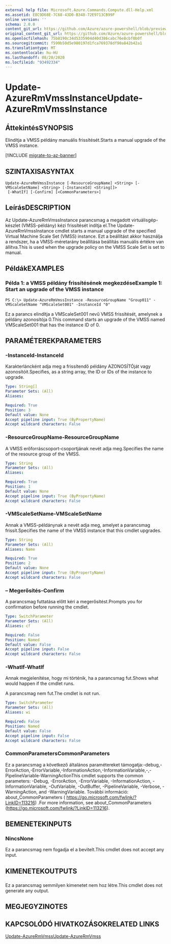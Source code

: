 ```yaml
---
external help file: Microsoft.Azure.Commands.Compute.dll-Help.xml
ms.assetid: E8C9D68E-7C68-43D0-B348-72E9713CB99F
online version: ''
schema: 2.0.0
content_git_url: https://github.com/Azure/azure-powershell/blob/preview/src/ResourceManager/Compute/Stack/Commands.Compute/help/Update-AzureRmVmssInstance.md
original_content_git_url: https://github.com/Azure/azure-powershell/blob/preview/src/ResourceManager/Compute/Stack/Commands.Compute/help/Update-AzureRmVmssInstance.md
ms.openlocfilehash: 75b8190c34d5335904d40d386cabc76e8cbf0b0f
ms.sourcegitcommit: f599b50d5e980197d1fca769378df90a842b42a1
ms.translationtype: MT
ms.contentlocale: hu-HU
ms.lasthandoff: 08/20/2020
ms.locfileid: "93492334"
---
```

# <span data-ttu-id="8b0e5-101">Update-AzureRmVmssInstance</span><span class="sxs-lookup"><span data-stu-id="8b0e5-101">Update-AzureRmVmssInstance</span></span>

## <span data-ttu-id="8b0e5-102">Áttekintés</span><span class="sxs-lookup"><span data-stu-id="8b0e5-102">SYNOPSIS</span></span>
<span data-ttu-id="8b0e5-103">Elindítja a VMSS példány manuális frissítését.</span><span class="sxs-lookup"><span data-stu-id="8b0e5-103">Starts a manual upgrade of the VMSS instance.</span></span>

[!INCLUDE [migrate-to-az-banner](../../includes/migrate-to-az-banner.md)]

## <span data-ttu-id="8b0e5-104">SZINTAXISA</span><span class="sxs-lookup"><span data-stu-id="8b0e5-104">SYNTAX</span></span>

```
Update-AzureRmVmssInstance [-ResourceGroupName] <String> [-VMScaleSetName] <String> [-InstanceId] <String[]>
 [-WhatIf] [-Confirm] [<CommonParameters>]
```

## <span data-ttu-id="8b0e5-105">Leírás</span><span class="sxs-lookup"><span data-stu-id="8b0e5-105">DESCRIPTION</span></span>
<span data-ttu-id="8b0e5-106">Az Update-AzureRmVmssInstance parancsmag a megadott virtuálisgép-készlet (VMSS-példány) kézi frissítését indítja el.</span><span class="sxs-lookup"><span data-stu-id="8b0e5-106">The Update-AzureRmVmssInstance cmdlet starts a manual upgrade of the specified Virtual Machine Scale Set (VMSS) instance.</span></span>
<span data-ttu-id="8b0e5-107">Ezt a beállítást akkor használja a rendszer, ha a VMSS-méretarány beállítása beállítás manuális értékre van állítva.</span><span class="sxs-lookup"><span data-stu-id="8b0e5-107">This is used when the upgrade policy on the VMSS Scale Set is set to manual.</span></span>

## <span data-ttu-id="8b0e5-108">Példák</span><span class="sxs-lookup"><span data-stu-id="8b0e5-108">EXAMPLES</span></span>

### <span data-ttu-id="8b0e5-109">Példa 1: a VMSS példány frissítésének megkezdése</span><span class="sxs-lookup"><span data-stu-id="8b0e5-109">Example 1: Start an upgrade of the VMSS instance</span></span>
```
PS C:\> Update-AzureRmVmssInstance -ResourceGroupName "Group011" -VMScaleSetName "VMScaleSet001" -InstanceId "0"
```

<span data-ttu-id="8b0e5-110">Ez a parancs elindítja a VMScaleSet001 nevű VMSS frissítését, amelynek a példány azonosítója 0.</span><span class="sxs-lookup"><span data-stu-id="8b0e5-110">This command starts an upgrade of the VMSS named VMScaleSet001 that has the instance ID of 0.</span></span>

## <span data-ttu-id="8b0e5-111">PARAMÉTEREK</span><span class="sxs-lookup"><span data-stu-id="8b0e5-111">PARAMETERS</span></span>

### <span data-ttu-id="8b0e5-112">-InstanceId</span><span class="sxs-lookup"><span data-stu-id="8b0e5-112">-InstanceId</span></span>
<span data-ttu-id="8b0e5-113">Karakterláncként adja meg a frissítendő példány AZONOSÍTÓját vagy azonosítóit.</span><span class="sxs-lookup"><span data-stu-id="8b0e5-113">Specifies, as a string array, the ID or IDs of the instance to upgrade.</span></span>

```yaml
Type: String[]
Parameter Sets: (All)
Aliases: 

Required: True
Position: 3
Default value: None
Accept pipeline input: True (ByPropertyName)
Accept wildcard characters: False
```

### <span data-ttu-id="8b0e5-114">-ResourceGroupName</span><span class="sxs-lookup"><span data-stu-id="8b0e5-114">-ResourceGroupName</span></span>
<span data-ttu-id="8b0e5-115">A VMSS erőforráscsoport-csoportjának nevét adja meg.</span><span class="sxs-lookup"><span data-stu-id="8b0e5-115">Specifies the name of the resource group of the VMSS.</span></span>

```yaml
Type: String
Parameter Sets: (All)
Aliases: 

Required: True
Position: 1
Default value: None
Accept pipeline input: True (ByPropertyName)
Accept wildcard characters: False
```

### <span data-ttu-id="8b0e5-116">-VMScaleSetName</span><span class="sxs-lookup"><span data-stu-id="8b0e5-116">-VMScaleSetName</span></span>
<span data-ttu-id="8b0e5-117">Annak a VMSS-példánynak a nevét adja meg, amelyet a parancsmag frissít.</span><span class="sxs-lookup"><span data-stu-id="8b0e5-117">Specifies the name of the VMSS instance that this cmdlet upgrades.</span></span>

```yaml
Type: String
Parameter Sets: (All)
Aliases: Name

Required: True
Position: 2
Default value: None
Accept pipeline input: True (ByPropertyName)
Accept wildcard characters: False
```

### <span data-ttu-id="8b0e5-118">– Megerősítés</span><span class="sxs-lookup"><span data-stu-id="8b0e5-118">-Confirm</span></span>
<span data-ttu-id="8b0e5-119">A parancsmag futtatása előtt kéri a megerősítést.</span><span class="sxs-lookup"><span data-stu-id="8b0e5-119">Prompts you for confirmation before running the cmdlet.</span></span>

```yaml
Type: SwitchParameter
Parameter Sets: (All)
Aliases: cf

Required: False
Position: Named
Default value: False
Accept pipeline input: False
Accept wildcard characters: False
```

### <span data-ttu-id="8b0e5-120">-WhatIf</span><span class="sxs-lookup"><span data-stu-id="8b0e5-120">-WhatIf</span></span>
<span data-ttu-id="8b0e5-121">Annak megjelenítése, hogy mi történik, ha a parancsmag fut.</span><span class="sxs-lookup"><span data-stu-id="8b0e5-121">Shows what would happen if the cmdlet runs.</span></span>

<span data-ttu-id="8b0e5-122">A parancsmag nem fut.</span><span class="sxs-lookup"><span data-stu-id="8b0e5-122">The cmdlet is not run.</span></span>

```yaml
Type: SwitchParameter
Parameter Sets: (All)
Aliases: wi

Required: False
Position: Named
Default value: False
Accept pipeline input: False
Accept wildcard characters: False
```

### <span data-ttu-id="8b0e5-123">CommonParameters</span><span class="sxs-lookup"><span data-stu-id="8b0e5-123">CommonParameters</span></span>
<span data-ttu-id="8b0e5-124">Ez a parancsmag a következő általános paramétereket támogatja:-debug,-ErrorAction,-ErrorVariable,-InformationAction,-InformationVariable,-,-PipelineVariable-WarningAction</span><span class="sxs-lookup"><span data-stu-id="8b0e5-124">This cmdlet supports the common parameters: -Debug, -ErrorAction, -ErrorVariable, -InformationAction, -InformationVariable, -OutVariable, -OutBuffer, -PipelineVariable, -Verbose, -WarningAction, and -WarningVariable.</span></span> <span data-ttu-id="8b0e5-125">További információ: about_CommonParameters ( https://go.microsoft.com/fwlink/?LinkID=113216) .</span><span class="sxs-lookup"><span data-stu-id="8b0e5-125">For more information, see about_CommonParameters (https://go.microsoft.com/fwlink/?LinkID=113216).</span></span>

## <span data-ttu-id="8b0e5-126">BEMENETEK</span><span class="sxs-lookup"><span data-stu-id="8b0e5-126">INPUTS</span></span>

### <span data-ttu-id="8b0e5-127">Nincs</span><span class="sxs-lookup"><span data-stu-id="8b0e5-127">None</span></span>
<span data-ttu-id="8b0e5-128">Ez a parancsmag nem fogadja el a bevitelt.</span><span class="sxs-lookup"><span data-stu-id="8b0e5-128">This cmdlet does not accept any input.</span></span>

## <span data-ttu-id="8b0e5-129">KIMENETEK</span><span class="sxs-lookup"><span data-stu-id="8b0e5-129">OUTPUTS</span></span>

###  
<span data-ttu-id="8b0e5-130">Ez a parancsmag semmilyen kimenetet nem hoz létre.</span><span class="sxs-lookup"><span data-stu-id="8b0e5-130">This cmdlet does not generate any output.</span></span>

## <span data-ttu-id="8b0e5-131">MEGJEGYZI</span><span class="sxs-lookup"><span data-stu-id="8b0e5-131">NOTES</span></span>

## <span data-ttu-id="8b0e5-132">KAPCSOLÓDÓ HIVATKOZÁSOK</span><span class="sxs-lookup"><span data-stu-id="8b0e5-132">RELATED LINKS</span></span>

[<span data-ttu-id="8b0e5-133">Update-AzureRmVmss</span><span class="sxs-lookup"><span data-stu-id="8b0e5-133">Update-AzureRmVmss</span></span>](./Update-AzureRmVmss.md)


